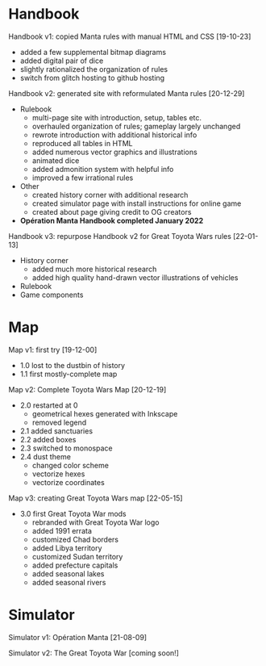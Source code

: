 # Handbook

Handbook v1: copied Manta rules with manual HTML and CSS [19-10-23]

   - added a few supplemental bitmap diagrams
   - added digital pair of dice
   - slightly rationalized the organization of rules
   - switch from glitch hosting to github hosting

Handbook v2: generated site with reformulated Manta rules [20-12-29]

   - Rulebook
      - multi-page site with introduction, setup, tables etc.
      - overhauled organization of rules; gameplay largely unchanged
      - rewrote introduction with additional historical info
      - reproduced all tables in HTML
      - added numerous vector graphics and illustrations
      - animated dice
      - added admonition system with helpful info
      - improved a few irrational rules
   - Other
      - created history corner with additional research
      - created simulator page with install instructions for online game
      - created about page giving credit to OG creators
   - **Opération Manta Handbook completed January 2022**

Handbook v3: repurpose Handbook v2 for Great Toyota Wars rules [22-01-13]

   - History corner
      - added much more historical research
      - added high quality hand-drawn vector illustrations of vehicles
   - Rulebook
   - Game components

# Map

Map v1: first try [19-12-00]

- 1.0 lost to the dustbin of history
- 1.1 first mostly-complete map

Map v2: Complete Toyota Wars Map [20-12-19]

- 2.0 restarted at 0
  - geometrical hexes generated with Inkscape
  - removed legend
- 2.1 added sanctuaries
- 2.2 added boxes
- 2.3 switched to monospace
- 2.4 dust theme
  - changed color scheme
  - vectorize hexes
  - vectorize coordinates

Map v3: creating Great Toyota Wars map [22-05-15]

- 3.0 first Great Toyota War mods
   - rebranded with Great Toyota War logo
   - added 1991 errata
   - customized Chad borders
   - added Libya territory
   - customized Sudan territory
   - added prefecture capitals
   - added seasonal lakes
   - added seasonal rivers


# Simulator

Simulator v1: Opération Manta [21-08-09]

Simulator v2: The Great Toyota War [coming soon!]